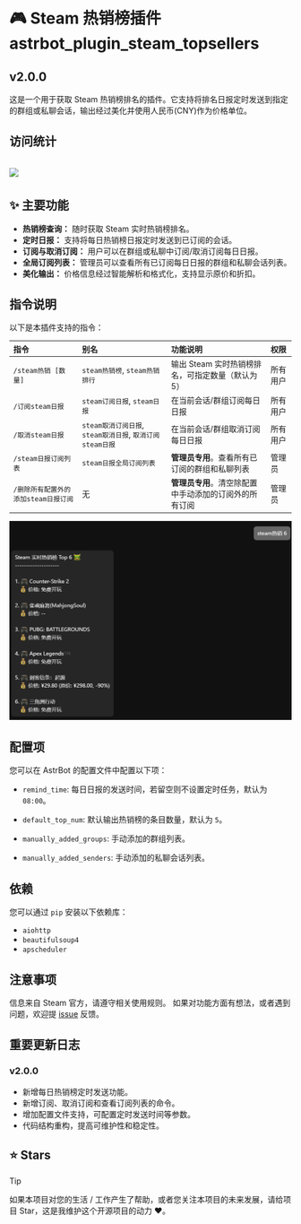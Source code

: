 # 🎮 Steam 热销榜插件 astrbot_plugin_steam_topsellers

## v2.0.0

这是一个用于获取 Steam 热销榜排名的插件。它支持将排名日报定时发送到指定的群组或私聊会话，输出经过美化并使用人民币(CNY)作为价格单位。

## 访问统计

## <a href="https://count.getloli.com/"><img src="https://count.getloli.com/get/@:astrbot_plugin_steam_topsellers?theme=rule34"></a>

## ✨ 主要功能

- **热销榜查询：** 随时获取 Steam 实时热销榜排名。
- **定时日报：** 支持将每日热销榜日报定时发送到已订阅的会话。
- **订阅与取消订阅：** 用户可以在群组或私聊中订阅/取消订阅每日日报。
- **全局订阅列表：** 管理员可以查看所有已订阅每日日报的群组和私聊会话列表。
- **美化输出：** 价格信息经过智能解析和格式化，支持显示原价和折扣。

## 指令说明

以下是本插件支持的指令：

| 指令                                 | 别名                                                      | 功能说明                                               | 权限     |
| :----------------------------------- | :-------------------------------------------------------- | :----------------------------------------------------- | :------- |
| `/steam热销 [数量]`                  | `steam热销榜`, `steam热销排行`                            | 输出 Steam 实时热销榜排名，可指定数量（默认为 5）      | 所有用户 |
| `/订阅steam日报`                     | `steam订阅日报`, `steam日报`                              | 在当前会话/群组订阅每日日报                            | 所有用户 |
| `/取消steam日报`                     | `steam取消订阅日报`, `steam取消日报`, `取消订阅steam日报` | 在当前会话/群组取消订阅每日日报                        | 所有用户 |
| `/steam日报订阅列表`                 | `steam日报全局订阅列表`                                   | **管理员专用**。查看所有已订阅的群组和私聊列表         | 管理员   |
| `/删除所有配置外的添加steam日报订阅` | 无                                                        | **管理员专用**。清空除配置中手动添加的订阅外的所有订阅 | 管理员   |

![alt text](command.png)

## 配置项

您可以在 AstrBot 的配置文件中配置以下项：

- `remind_time`: 每日日报的发送时间，若留空则不设置定时任务，默认为 `08:00`。

- `default_top_num`: 默认输出热销榜的条目数量，默认为 `5`。

- `manually_added_groups`: 手动添加的群组列表。

- `manually_added_senders`: 手动添加的私聊会话列表。

## 依赖

您可以通过 `pip` 安装以下依赖库：

- `aiohttp`
- `beautifulsoup4`
- `apscheduler`

## 注意事项

信息来自 Steam 官方，请遵守相关使用规则。
如果对功能方面有想法，或者遇到问题，欢迎提 [issue](https://github.com/zhewang448/astrbot_plugin_SteamSaleTracker/issues) 反馈。

## 重要更新日志

### v2.0.0

- 新增每日热销榜定时发送功能。
- 新增订阅、取消订阅和查看订阅列表的命令。
- 增加配置文件支持，可配置定时发送时间等参数。
- 代码结构重构，提高可维护性和稳定性。

## ⭐ Stars

> [!TIP]
> 如果本项目对您的生活 / 工作产生了帮助，或者您关注本项目的未来发展，请给项目 Star，这是我维护这个开源项目的动力 ❤️。
